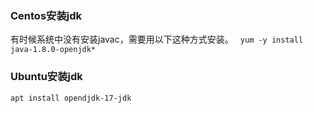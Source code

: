 ### Centos安装jdk
有时候系统中没有安装javac，需要用以下这种方式安装。
` yum -y install java-1.8.0-openjdk*`

### Ubuntu安装jdk
`apt install opendjdk-17-jdk`